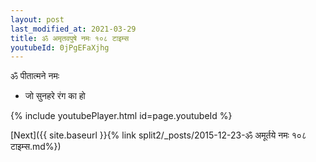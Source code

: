 ```yaml
---
layout: post
last_modified_at: 2021-03-29
title: ॐ अमृतवपुषे नमः १०८ टाइम्स
youtubeId: 0jPgEFaXjhg
---
```

 
 
 ॐ पीतात्मने नमः  
 
 -  जो सुनहरे रंग का हो 
 
  
 
  
 
 
 
 
 
 


{% include youtubePlayer.html id=page.youtubeId %}
 
[Next]({{ site.baseurl }}{% link  split2/_posts/2015-12-23-ॐ अमूर्तये नमः १०८ टाइम्स.md%})
 
